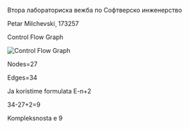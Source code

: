Втора лабораториска вежба по Софтверско инженерство



Petar Milchevski¸ 173257

Control Flow Graph
 
![Control Flow Graph](https://user-images.githubusercontent.com/63505206/171442339-5a02b65b-e6da-496a-8f41-d7a6dee8884b.png)


Nodes=27

Edges=34

Ja koristime formulata E-n+2

34-27+2=9

Kompleksnosta e 9




































